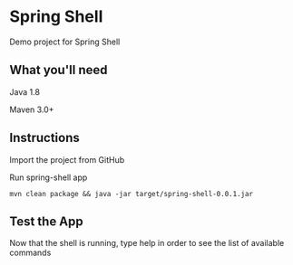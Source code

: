# Spring Shell
Demo project for Spring Shell
## What you'll need
Java 1.8

Maven 3.0+
## Instructions
Import the project from GitHub

Run spring-shell app
```
mvn clean package && java -jar target/spring-shell-0.0.1.jar
```

## Test the App
Now that the shell is running, type help in order to see the list of available commands
